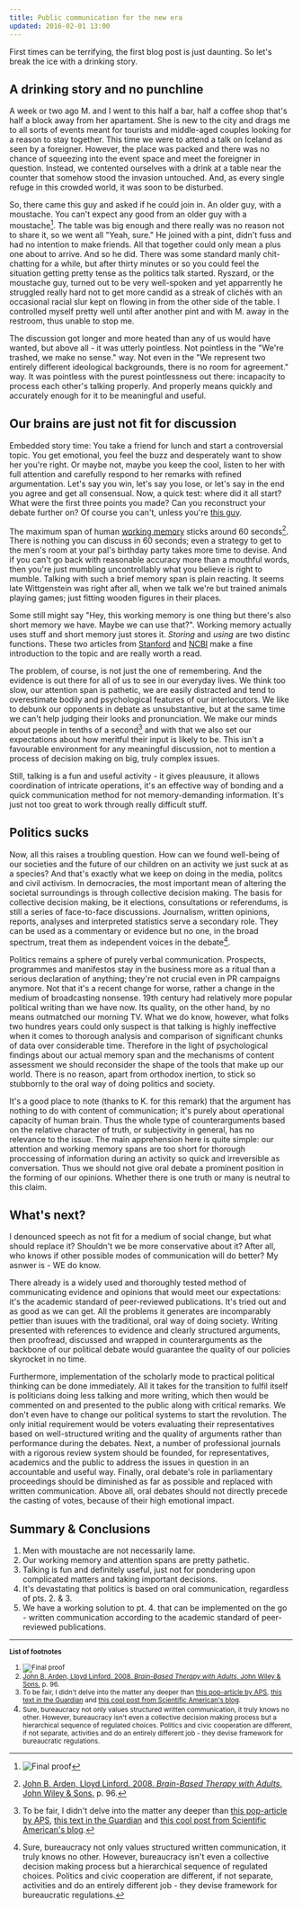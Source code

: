 ```yaml
---
title: Public communication for the new era
updated: 2016-02-01 13:00
---
```


First times can be terrifying, the first blog post is just daunting. So let's break the ice with a drinking story.

## A drinking story and no punchline
A week or two ago M. and I went to this half a bar, half a coffee shop that's half a block away from her apartament. She is new to the city and drags me to all sorts of events meant for tourists and middle-aged couples looking for a reason to stay together. This time we were to attend a talk on Iceland as seen by a foreigner. However, the place was packed and there was no chance of squeezing into the event space and meet the foreigner in question. Instead, we contented ourselves with a drink at a table near the counter that somehow stood the invasion untouched. And, as every single refuge in this crowded world, it was soon to be disturbed.

So, there came this guy and asked if he could join in. An older guy, with a moustache. You can't expect any good from an older guy with a moustache[^1]. The table was big enough and there really was no reason not to share it, so we went all "Yeah, sure." He joined with a pint, didn't fuss and had no intention to make friends. All that together could only mean a plus one about to arrive. And so he did. There was some standard manly chit-chatting for a while, but after thirty minutes or so you could feel the situation getting pretty tense as the politics talk started. Ryszard, or the moustache guy, turned out to be very well-spoken and yet apparrently he struggled really hard not to get more candid as a streak of clichés with an occasional racial slur kept on flowing in from the other side of the table. I controlled myself pretty well until after another pint and with M. away in the restroom, thus unable to stop me. 

The discussion got longer and more heated than any of us would have wanted, but above all - it was utterly pointless. Not pointless in the "We're trashed, we make no sense." way. Not even in the "We represent two entirely different ideological backgrounds, there is no room for agreement." way. It was pointless with the purest pointlessness out there: incapacity to process each other's talking properly. And properly means quickly and accurately enough for it to be meaningful and useful.

## Our brains are just not fit for discussion
Embedded story time: You take a friend for lunch and start a controversial topic. You get emotional, you feel the buzz and desperately want to show her you're right. Or maybe not, maybe you keep the cool, listen to her with full attention and carefully respond to her remarks with refined argumentation. Let's say you win, let's say you lose, or let's say in the end you agree and get all consensual. Now, a quick test: where did it all start? What were the first three points you made? Can you reconstruct your debate further on? Of course you can't, unless you're [this guy](https://www.youtube.com/watch?v=t2uRuFgZSDc).

The maximum span of human [working memory](https://en.wikipedia.org/wiki/Working_memory) sticks around 60 seconds[^2]. There is nothing you can discuss in 60 seconds; even a strategy to get to the men's room at your pal's birthday party takes more time to devise. And if you can't go back with reasonable accuracy more than a mouthful words, then you're just mumbling uncontrollably what you believe is right to mumble. Talking with such a brief memory span is plain reacting. It seems late Wittgenstein was right after all, when we talk we're but trained animals playing games; just fitting wooden figures in their places.

Some still might say "Hey, this working memory is one thing but there's also short memory we have. Maybe we can use that?". Working memory actually uses stuff and short memory just stores it. *Storing* and *using* are two distinc functions. These two articles from [Stanford](http://www-psych.stanford.edu/~ashas/Cognition%20Textbook/chapter6.pdf) and [NCBI](http://www.ncbi.nlm.nih.gov/pmc/articles/PMC2657600/) make a fine introduction to the topic and are really worth a read.

The problem, of course, is not just the one of remembering. And the evidence is out there for all of us to see in our everyday lives. We think too slow, our attention span is pathetic, we are easily distracted and tend to overestimate bodily and psychological features of our interlocutors. We like to debunk our opponents in debate as unsubstantive, but at the same time we can't help judging their looks and pronunciation. We make our minds about people in tenths of a second[^3] and with that we also set our expectations about how meritful their input is likely to be. This isn't a favourable environment for any meaningful discussion, not to mention a process of decision making on big, truly complex issues.

Still, talking is a fun and useful activity - it gives pleausure, it allows coordination of intricate operations, it's an effective way of bonding and a quick communication method for not memory-demanding information. It's just not too great to work through really difficult stuff.

## Politics sucks
Now, all this raises a troubling question. How can we found well-being of our societies and the future of our children on an activity we just suck at as a species? And that's exactly what we keep on doing in the media, politcs and civil activism. In democracies, the most important mean of altering the societal surroundings is through collective decision making. The basis for collective decision making, be it elections, consultations or referendums, is still a series of face-to-face discussions. Journalism, written opinions, reports, analyses and interpreted statistics serve a secondary role. They can be used as a commentary or evidence but no one, in the broad spectrum, treat them as independent voices in the debate[^4]. 

Politics remains a sphere of purely verbal communication. Prospects, programmes and manifestos stay in the business more as a ritual than a serious declaration of anything; they're not crucial even in PR campaigns anymore. Not that it's a recent change for worse, rather a change in the medium of broadcasting nonsense. 19th century had relatively more popular political writing than we have now. Its quality, on the other hand, by no means outmatched our morning TV. What we do know, however, what folks two hundres years could only suspect is that talking is highly ineffective when it comes to thorough analysis and comparison of significant chunks of data over considerable time. Therefore in the light of psychological findings about our actual memory span and the mechanisms of content assessment we should reconsider the shape of the tools that make up our world. There is no reason, apart from orthodox inertion, to stick so stubbornly to the oral way of doing politics and society.

It's a good place to note (thanks to K. for this remark) that the argument has nothing to do with content of communication; it's purely about operational capacity of human brain. Thus the whole type of counterarguments based on the relative character of truth, or subjectivity in general, has no relevance to the issue. The main apprehension here is quite simple: our attention and working memory spans are too short for thorough proccessing of information during an activity so quick and irreversible as conversation. Thus we should not give oral debate a prominent position in the forming of our opinions. Whether there is one truth or many is neutral to this claim.

## What's next?
I denounced speech as not fit for a medium of social change, but what should replace it? Shouldn't we be more conservative about it? After all, who knows if other possible modes of communication will do better? My asnwer is - WE do know. 

There already is a widely used and thoroughly tested method of communicating evidence and opinions that would meet our expectations: it's the academic standard of peer-reviewed publications. It's tried out and as good as we can get. All the problems it generates are incomparably pettier than isuues with the traditional, oral way of doing society. Writing presented with references to evidence and clearly structured arguments, then proofread, discussed and wrapped in counterarguments as the backbone of our political debate would guarantee the quality of our policies skyrocket in no time.

Furthermore, implementation of the scholarly mode to practical political thinking can be done immediately. All it takes for the transition to fulfil itself is politicians doing less talking and more writing, which then would be commented on and presented to the public along with critical remarks. We don't even have to change our political systems to start the revolution. The only initial requirement would be voters evaluating their representatives based on well-structured writing and the quality of arguments rather than performance during the debates. Next, a number of professional journals with a rigorous review system should be founded, for representatives, academics and the public to address the issues in question in an accountable and useful way. Finally, oral debate's role in parliamentary proceedings should be diminished as far as possible and replaced with written communication. Above all, oral debates should not directly precede the casting of votes, because of their high emotional impact.

## Summary & Conclusions
1. Men with moustache are not necessarily lame.
2. Our working memory and attention spans are pretty pathetic.
3. Talking is fun and definitely useful, just not for pondering upon complicated matters and taking important decisions.
4. It's devastating that politics is based on oral communication, regardless of pts. 2. & 3.
5. We have a working solution to pt. 4. that can be implemented on the go - written communication according to the academic standard of peer-reviewed publications.

---

<small>**List of footnotes**
1. ![Final proof](https://arcturusproject.files.wordpress.com/2015/08/col-sanders.jpg)
2. [John B. Arden, Lloyd Linford. 2008. *Brain-Based Therapy with Adults*. John Wiley & Sons.](https://books.google.pl/books?id=w1GQZF983BQC) p. 96.
3. To be fair, I didn't delve into the matter any deeper than [this pop-article by APS](http://www.psychologicalscience.org/index.php/publications/observer/2006/july-06/how-many-seconds-to-a-first-impression.html), [this text in the Guardian](http://www.theguardian.com/world/2009/mar/08/human-brain-circuit-impressions) and [this cool post from Scientific American's blog](http://blogs.scientificamerican.com/frontiers-for-young-minds/how-quickly-can-and-should-you-judge-a-face/).
4. Sure, bureaucracy not only values structured written communication, it truly knows no other. However, bureaucracy isn't even a collective decision making process but a hierarchical sequence of regulated choices. Politics and civic cooperation are different, if not separate, activities and do an entirely different job - they devise framework for bureaucratic regulations.</small>

[^1]: ![Final proof](https://arcturusproject.files.wordpress.com/2015/08/col-sanders.jpg)
[^2]: [John B. Arden, Lloyd Linford. 2008. *Brain-Based Therapy with Adults*. John Wiley & Sons.](https://books.google.pl/books?id=w1GQZF983BQC) p. 96.
[^3]: To be fair, I didn't delve into the matter any deeper than [this pop-article by APS](http://www.psychologicalscience.org/index.php/publications/observer/2006/july-06/how-many-seconds-to-a-first-impression.html), [this text in the Guardian](http://www.theguardian.com/world/2009/mar/08/human-brain-circuit-impressions) and [this cool post from Scientific American's blog](http://blogs.scientificamerican.com/frontiers-for-young-minds/how-quickly-can-and-should-you-judge-a-face/).
[^4]: Sure, bureaucracy not only values structured written communication, it truly knows no other. However, bureaucracy isn't even a collective decision making process but a hierarchical sequence of regulated choices. Politics and civic cooperation are different, if not separate, activities and do an entirely different job - they devise framework for bureaucratic regulations.
